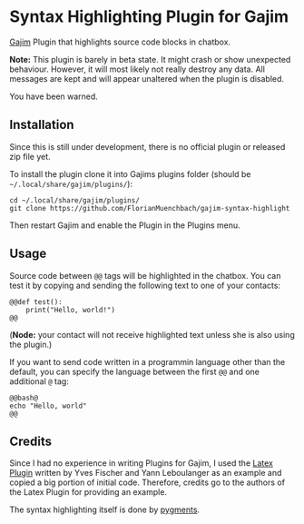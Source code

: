 # Syntax Highlighting Plugin for Gajim

[Gajim](https://gajim.org/) Plugin that highlights source code blocks in chatbox.

**Note:** This plugin is barely in beta state. It might crash or show unexpected
behaviour.
However, it will most likely not really destroy any data. All messages are kept
and will appear unaltered when the plugin is disabled.

You have been warned.

## Installation

Since this is still under development, there is no official plugin or released
zip file yet.

To install the plugin clone it into Gajims plugins folder (should be
`~/.local/share/gajim/plugins/`):

```
cd ~/.local/share/gajim/plugins/
git clone https://github.com/FlorianMuenchbach/gajim-syntax-highlight
```

Then restart Gajim and enable the Plugin in the Plugins menu.


## Usage

Source code between `@@` tags will be highlighted in the chatbox.
You can test it by copying and sending the following text to one of your
contacts:
```
@@def test():
    print("Hello, world!")
@@
```
(**Node:** your contact will not receive highlighted text unless she is also
using the plugin.)

If you want to send code written in a programmin language other than the
default, you can specify the language between the first `@@` and one additional
`@` tag:
```
@@bash@
echo "Hello, world"
@@
```


## Credits

Since I had no experience in writing Plugins for Gajim, I used the
[Latex Plugin](https://trac-plugins.gajim.org/wiki/LatexPlugin)
written by Yves Fischer and Yann Leboulanger as an example and copied a big
portion of initial code. Therefore, credits go to the authors of the Latex
Plugin for providing an example.

The syntax highlighting itself is done by [pygments](http://pygments.org/).

